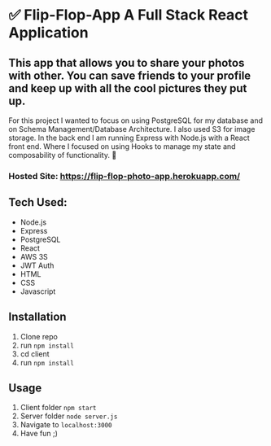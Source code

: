 # ✅ Flip-Flop-App A Full Stack React Application
## This app that allows you to share your photos with other.  You can save friends to your profile and keep up with all the cool pictures they put up.  


For this project I wanted to focus on using PostgreSQL for my database and on Schema Management/Database Architecture.  I also used S3 for image storage. In the back end I am running  Express with Node.js with a React front end.  Where I focused on using Hooks to manage my state and composability of functionality. 🚀

### Hosted Site: https://flip-flop-photo-app.herokuapp.com/



## Tech Used:
- Node.js
- Express
- PostgreSQL
- React
- AWS 3S
- JWT Auth
- HTML
- CSS
- Javascript


## Installation

1. Clone repo
2. run `npm install`
3. cd client
4. run `npm install`

## Usage

1. Client folder `npm start`
2. Server folder `node server.js`
2. Navigate to `localhost:3000`
3. Have fun ;)
